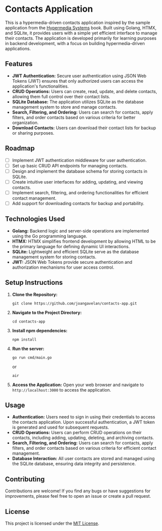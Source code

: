 # Contacts Application

This is a hypermedia-driven contacts application inspired by the sample application from the
[Hypermedia Systems](https://hypermedia.systems/) book. Built using Golang, HTMX, and SQLite, it provides users with a simple yet efficient interface to manage their contacts. The application is developed primarily for learning purposes in backend development, with a focus on building hypermedia-driven applications.

## Features

- **JWT Authentication:** Secure user authentication using JSON Web Tokens (JWT) ensures that only authorized users can access the application's functionalities.
- **CRUD Operations:** Users can create, read, update, and delete contacts, allowing them full control over their contact lists.
- **SQLite Database:** The application utilizes SQLite as the database management system to store and manage contacts.
- **Search, Filtering, and Ordering:** Users can search for contacts, apply filters, and order contacts based on various criteria for better organization.
- **Download Contacts:** Users can download their contact lists for backup or sharing purposes.

## Roadmap

- [ ] Implement JWT authentication middleware for user authentication.
- [ ] Set up basic CRUD API endpoints for managing contacts.
- [ ] Design and implement the database schema for storing contacts in SQLite.
- [ ] Create intuitive user interfaces for adding, updating, and viewing contacts.
- [ ] Implement search, filtering, and ordering functionalities for efficient contact management.
- [ ] Add support for downloading contacts for backup and portability.

## Technologies Used

- **Golang:** Backend logic and server-side operations are implemented using the Go programming language.
- **HTMX:** HTMX simplifies frontend development by allowing HTML to be the primary language for defining dynamic UI interactions.
- **SQLite:** Lightweight and efficient SQLite serve as the database management system for storing contacts.
- **JWT:** JSON Web Tokens provide secure authentication and authorization mechanisms for user access control.

## Setup Instructions

1. **Clone the Repository:**

   ```
   git clone https://github.com/joangavelan/contacts-app.git
   ```

2. **Navigate to the Project Directory:**
   ```
   cd contacts-app
   ```
3. **Install npm dependencies:**

   ```
   npm install
   ```

4. **Run the server:**

   ```
   go run cmd/main.go
   ```

   or

   ```
   air
   ```

5. **Access the Application:**
   Open your web browser and navigate to `http://localhost:3000` to access the application.

## Usage

- **Authentication:** Users need to sign in using their credentials to access the contacts application. Upon successful authentication, a JWT token is generated and used for subsequent requests.
- **CRUD Operations:** Users can perform CRUD operations on their contacts, including adding, updating, deleting, and archiving contacts.
- **Search, Filtering, and Ordering:** Users can search for contacts, apply filters, and order contacts based on various criteria for efficient contact management.
- **Database Interaction:** All user contacts are stored and managed using the SQLite database, ensuring data integrity and persistence.

## Contributing

Contributions are welcome! If you find any bugs or have suggestions for improvements, please feel free to open an issue or create a pull request.

## License

This project is licensed under the [MIT License](LICENSE).
